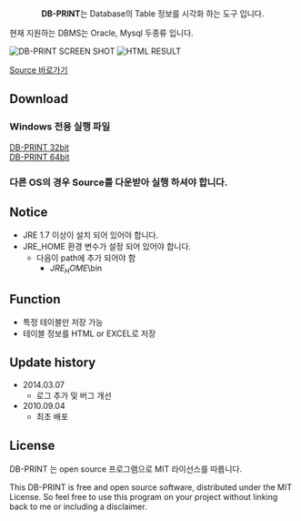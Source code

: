 
<center><b>DB-PRINT</b>는 Database의 Table 정보를 시각화 하는 도구 입니다.</center>

현재 지원하는 DBMS는 Oracle, Mysql 두종류 입니다.

![DB-PRINT SCREEN SHOT](https://lahuman.github.io/assets/project/dbprint/ui.PNG)
![HTML RESULT](https://lahuman.github.io/assets/project/dbprint/output.png)
	

<div markdown="0"><a href="https://github.com/lahuman/DB-PRINT" class="btn btn-warning">Source 바로가기</a></div>

## Download

### Windows 전용 실행 파일

<div markdown="0"><a href="https://lahuman.github.io/assets/project/dbprint/DB-PRINT_32.zip" class="btn btn-success">DB-PRINT 32bit</a></div>

<div markdown="0"><a href="https://lahuman.github.io/assets/project/dbprint/DB-PRINT_64.zip" class="btn btn-success">DB-PRINT 64bit</a></div>
      
### 다른 OS의 경우 Source를 다운받아 실행 하셔야 합니다.

## Notice

* JRE 1.7 이상이 설치 되어 있어야 합니다.
* JRE_HOME 환경 변수가 설정 되어 있어야 합니다.
    * 다음이 path에 추가 되어야 함 
		* $JRE_HOME$\bin

## Function
* 특정 테이블만 저장 가능
* 테이블 정보를 HTML or EXCEL로 저장

## Update history
* 2014.03.07
    * 로그 추가 및 버그 개선
* 2010.09.04
    * 최초 배포

## License

DB-PRINT 는 open source 프로그램으로 MIT 라이선스를 따릅니다.

This DB-PRINT is free and open source software, distributed under the MIT License. So feel free to use this program on your project without linking back to me or including a disclaimer.
